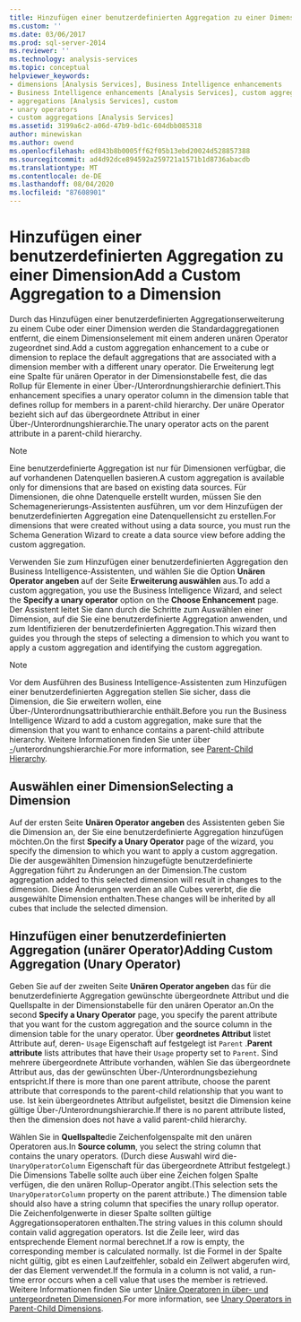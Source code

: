 ```yaml
---
title: Hinzufügen einer benutzerdefinierten Aggregation zu einer Dimension | Microsoft-Dokumentation
ms.custom: ''
ms.date: 03/06/2017
ms.prod: sql-server-2014
ms.reviewer: ''
ms.technology: analysis-services
ms.topic: conceptual
helpviewer_keywords:
- dimensions [Analysis Services], Business Intelligence enhancements
- Business Intelligence enhancements [Analysis Services], custom aggregations
- aggregations [Analysis Services], custom
- unary operators
- custom aggregations [Analysis Services]
ms.assetid: 3199a6c2-a06d-47b9-bd1c-604dbb085318
author: minewiskan
ms.author: owend
ms.openlocfilehash: ed843b8b0005ff62f05b13ebd20024d528857388
ms.sourcegitcommit: ad4d92dce894592a259721a1571b1d8736abacdb
ms.translationtype: MT
ms.contentlocale: de-DE
ms.lasthandoff: 08/04/2020
ms.locfileid: "87608901"
---
```

# <a name="add-a-custom-aggregation-to-a-dimension"></a><span data-ttu-id="4d601-102">Hinzufügen einer benutzerdefinierten Aggregation zu einer Dimension</span><span class="sxs-lookup"><span data-stu-id="4d601-102">Add a Custom Aggregation to a Dimension</span></span>
  <span data-ttu-id="4d601-103">Durch das Hinzufügen einer benutzerdefinierten Aggregationserweiterung zu einem Cube oder einer Dimension werden die Standardaggregationen entfernt, die einem Dimensionselement mit einem anderen unären Operator zugeordnet sind.</span><span class="sxs-lookup"><span data-stu-id="4d601-103">Add a custom aggregation enhancement to a cube or dimension to replace the default aggregations that are associated with a dimension member with a different unary operator.</span></span> <span data-ttu-id="4d601-104">Die Erweiterung legt eine Spalte für unären Operator in der Dimensionstabelle fest, die das Rollup für Elemente in einer Über-/Unterordnungshierarchie definiert.</span><span class="sxs-lookup"><span data-stu-id="4d601-104">This enhancement specifies a unary operator column in the dimension table that defines rollup for members in a parent-child hierarchy.</span></span> <span data-ttu-id="4d601-105">Der unäre Operator bezieht sich auf das übergeordnete Attribut in einer Über-/Unterordnungshierarchie.</span><span class="sxs-lookup"><span data-stu-id="4d601-105">The unary operator acts on the parent attribute in a parent-child hierarchy.</span></span>  
  
> [!NOTE]  
>  <span data-ttu-id="4d601-106">Eine benutzerdefinierte Aggregation ist nur für Dimensionen verfügbar, die auf vorhandenen Datenquellen basieren.</span><span class="sxs-lookup"><span data-stu-id="4d601-106">A custom aggregation is available only for dimensions that are based on existing data sources.</span></span> <span data-ttu-id="4d601-107">Für Dimensionen, die ohne Datenquelle erstellt wurden, müssen Sie den Schemagenerierungs-Assistenten ausführen, um vor dem Hinzufügen der benutzerdefinierten Aggregation eine Datenquellensicht zu erstellen.</span><span class="sxs-lookup"><span data-stu-id="4d601-107">For dimensions that were created without using a data source, you must run the Schema Generation Wizard to create a data source view before adding the custom aggregation.</span></span>  
  
 <span data-ttu-id="4d601-108">Verwenden Sie zum Hinzufügen einer benutzerdefinierten Aggregation den Business Intelligence-Assistenten, und wählen Sie die Option **Unären Operator angeben** auf der Seite **Erweiterung auswählen** aus.</span><span class="sxs-lookup"><span data-stu-id="4d601-108">To add a custom aggregation, you use the Business Intelligence Wizard, and select the **Specify a unary operator** option on the **Choose Enhancement** page.</span></span> <span data-ttu-id="4d601-109">Der Assistent leitet Sie dann durch die Schritte zum Auswählen einer Dimension, auf die Sie eine benutzerdefinierte Aggregation anwenden, und zum Identifizieren der benutzerdefinierten Aggregation.</span><span class="sxs-lookup"><span data-stu-id="4d601-109">This wizard then guides you through the steps of selecting a dimension to which you want to apply a custom aggregation and identifying the custom aggregation.</span></span>  
  
> [!NOTE]  
>  <span data-ttu-id="4d601-110">Vor dem Ausführen des Business Intelligence-Assistenten zum Hinzufügen einer benutzerdefinierten Aggregation stellen Sie sicher, dass die Dimension, die Sie erweitern wollen, eine Über-/Unterordnungsattributhierarchie enthält.</span><span class="sxs-lookup"><span data-stu-id="4d601-110">Before you run the Business Intelligence Wizard to add a custom aggregation, make sure that the dimension that you want to enhance contains a parent-child attribute hierarchy.</span></span> <span data-ttu-id="4d601-111">Weitere Informationen finden Sie unter über [-](parent-child-dimension.md)/unterordnungshierarchie.</span><span class="sxs-lookup"><span data-stu-id="4d601-111">For more information, see [Parent-Child Hierarchy](parent-child-dimension.md).</span></span>  
  
## <a name="selecting-a-dimension"></a><span data-ttu-id="4d601-112">Auswählen einer Dimension</span><span class="sxs-lookup"><span data-stu-id="4d601-112">Selecting a Dimension</span></span>  
 <span data-ttu-id="4d601-113">Auf der ersten Seite **Unären Operator angeben** des Assistenten geben Sie die Dimension an, der Sie eine benutzerdefinierte Aggregation hinzufügen möchten.</span><span class="sxs-lookup"><span data-stu-id="4d601-113">On the first **Specify a Unary Operator** page of the wizard, you specify the dimension to which you want to apply a custom aggregation.</span></span> <span data-ttu-id="4d601-114">Die der ausgewählten Dimension hinzugefügte benutzerdefinierte Aggregation führt zu Änderungen an der Dimension.</span><span class="sxs-lookup"><span data-stu-id="4d601-114">The custom aggregation added to this selected dimension will result in changes to the dimension.</span></span> <span data-ttu-id="4d601-115">Diese Änderungen werden an alle Cubes vererbt, die die ausgewählte Dimension enthalten.</span><span class="sxs-lookup"><span data-stu-id="4d601-115">These changes will be inherited by all cubes that include the selected dimension.</span></span>  
  
## <a name="adding-custom-aggregation-unary-operator"></a><span data-ttu-id="4d601-116">Hinzufügen einer benutzerdefinierten Aggregation (unärer Operator)</span><span class="sxs-lookup"><span data-stu-id="4d601-116">Adding Custom Aggregation (Unary Operator)</span></span>  
 <span data-ttu-id="4d601-117">Geben Sie auf der zweiten Seite **Unären Operator angeben** das für die benutzerdefinierte Aggregation gewünschte übergeordnete Attribut und die Quellspalte in der Dimensionstabelle für den unären Operator an.</span><span class="sxs-lookup"><span data-stu-id="4d601-117">On the second **Specify a Unary Operator** page, you specify the parent attribute that you want for the custom aggregation and the source column in the dimension table for the unary operator.</span></span> <span data-ttu-id="4d601-118">Über **geordnetes Attribut** listet Attribute auf, deren- `Usage` Eigenschaft auf festgelegt ist `Parent` .</span><span class="sxs-lookup"><span data-stu-id="4d601-118">**Parent attribute** lists attributes that have their `Usage` property set to `Parent`.</span></span> <span data-ttu-id="4d601-119">Sind mehrere übergeordnete Attribute vorhanden, wählen Sie das übergeordnete Attribut aus, das der gewünschten Über-/Unterordnungsbeziehung entspricht.</span><span class="sxs-lookup"><span data-stu-id="4d601-119">If there is more than one parent attribute, choose the parent attribute that corresponds to the parent-child relationship that you want to use.</span></span> <span data-ttu-id="4d601-120">Ist kein übergeordnetes Attribut aufgelistet, besitzt die Dimension keine gültige Über-/Unterordnungshierarchie.</span><span class="sxs-lookup"><span data-stu-id="4d601-120">If there is no parent attribute listed, then the dimension does not have a valid parent-child hierarchy.</span></span>  
  
 <span data-ttu-id="4d601-121">Wählen Sie in **Quellspalte**die Zeichenfolgenspalte mit den unären Operatoren aus.</span><span class="sxs-lookup"><span data-stu-id="4d601-121">In **Source column**, you select the string column that contains the unary operators.</span></span> <span data-ttu-id="4d601-122">(Durch diese Auswahl wird die- `UnaryOperatorColumn` Eigenschaft für das übergeordnete Attribut festgelegt.) Die Dimensions Tabelle sollte auch über eine Zeichen folgen Spalte verfügen, die den unären Rollup-Operator angibt.</span><span class="sxs-lookup"><span data-stu-id="4d601-122">(This selection sets the `UnaryOperatorColumn` property on the parent attribute.) The dimension table should also have a string column that specifies the unary rollup operator.</span></span> <span data-ttu-id="4d601-123">Die Zeichenfolgenwerte in dieser Spalte sollten gültige Aggregationsoperatoren enthalten.</span><span class="sxs-lookup"><span data-stu-id="4d601-123">The string values in this column should contain valid aggregation operators.</span></span> <span data-ttu-id="4d601-124">Ist die Zeile leer, wird das entsprechende Element normal berechnet.</span><span class="sxs-lookup"><span data-stu-id="4d601-124">If a row is empty, the corresponding member is calculated normally.</span></span> <span data-ttu-id="4d601-125">Ist die Formel in der Spalte nicht gültig, gibt es einen Laufzeitfehler, sobald ein Zellwert abgerufen wird, der das Element verwendet.</span><span class="sxs-lookup"><span data-stu-id="4d601-125">If the formula in a column is not valid, a run-time error occurs when a cell value that uses the member is retrieved.</span></span> <span data-ttu-id="4d601-126">Weitere Informationen finden Sie unter [Unäre Operatoren in über- und untergeordneten Dimensionen](parent-child-dimension-attributes-unary-operators.md).</span><span class="sxs-lookup"><span data-stu-id="4d601-126">For more information, see [Unary Operators in Parent-Child Dimensions](parent-child-dimension-attributes-unary-operators.md).</span></span>  
  
  
